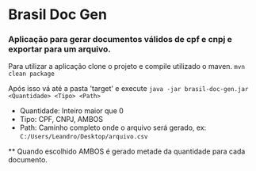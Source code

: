 # Brasil Doc Gen

### Aplicação para gerar documentos válidos de cpf e cnpj e exportar para um arquivo.



Para utilizar a aplicação clone o projeto e compile utilizado o maven.
```mvn clean package```

Após isso vá até a pasta 'target' e execute ```java -jar brasil-doc-gen.jar <Quantidade> <Tipo> <Path>```

- Quantidade: Inteiro maior que 0
- Tipo: CPF, CNPJ, AMBOS
- Path: Caminho completo onde o arquivo será gerado, ex: ```C:/Users/Leandro/Desktop/arquivo.csv```


** Quando escolhido AMBOS é gerado metade da quantidade para cada documento.

